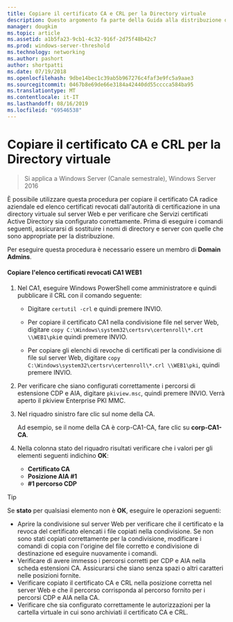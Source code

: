 ```yaml
---
title: Copiare il certificato CA e CRL per la Directory virtuale
description: Questo argomento fa parte della Guida alla distribuzione di un Server dei certificati per le distribuzioni Wireless e cablate 802.1 X
manager: dougkim
ms.topic: article
ms.assetid: a1b5fa23-9cb1-4c32-916f-2d75f48b42c7
ms.prod: windows-server-threshold
ms.technology: networking
ms.author: pashort
author: shortpatti
ms.date: 07/19/2018
ms.openlocfilehash: 9dbe14bec1c39ab5b967276c4faf3e9fc5a9aae3
ms.sourcegitcommit: 0467b8e69de66e3184a42440dd55cccca584ba95
ms.translationtype: MT
ms.contentlocale: it-IT
ms.lasthandoff: 08/16/2019
ms.locfileid: "69546538"
---
```

# <a name="copy-the-ca-certificate-and-crl-to-the-virtual-directory"></a>Copiare il certificato CA e CRL per la Directory virtuale

>Si applica a Windows Server (Canale semestrale), Windows Server 2016

È possibile utilizzare questa procedura per copiare il certificato CA radice aziendale ed elenco certificati revocati dall'autorità di certificazione in una directory virtuale sul server Web e per verificare che Servizi certificati Active Directory sia configurato correttamente. Prima di eseguire i comandi seguenti, assicurarsi di sostituire i nomi di directory e server con quelle che sono appropriate per la distribuzione.  
  
Per eseguire questa procedura è necessario essere un membro di **Domain Admins**.  
  
#### <a name="to-copy-the-certificate-revocation-list-from-ca1-to-web1"></a>Copiare l'elenco certificati revocati CA1 WEB1  
  
1.  Nel CA1, eseguire Windows PowerShell come amministratore e quindi pubblicare il CRL con il comando seguente:  
  
    - Digitare `certutil -crl` e quindi premere INVIO.  

    - Per copiare il certificato CA1 nella condivisione file nel server Web, digitare `copy C:\Windows\system32\certsrv\certenroll\*.crt \\WEB1\pki`e quindi premere INVIO.  
    
    - Per copiare gli elenchi di revoche di certificati per la condivisione di file sul server Web, digitare `copy C:\Windows\system32\certsrv\certenroll\*.crl \\WEB1\pki`, quindi premere INVIO.  
  
2.  Per verificare che siano configurati correttamente i percorsi di estensione CDP e AIA, digitare `pkiview.msc`, quindi premere INVIO. Verrà aperto il pkiview Enterprise PKI MMC.  
  
3.  Nel riquadro sinistro fare clic sul nome della CA.<p>Ad esempio, se il nome della CA è corp-CA1-CA, fare clic su **corp-CA1-CA**. 

4. Nella colonna stato del riquadro risultati verificare che i valori per gli elementi seguenti indichino **OK**:

    - **Certificato CA**
    - **Posizione AIA #1**
    - **#1 percorso CDP**   
  
  
> [!TIP]  
> Se **stato** per qualsiasi elemento non è **OK**, eseguire le operazioni seguenti:  
> -   Aprire la condivisione sul server Web per verificare che il certificato e la revoca del certificato elencati i file copiati nella condivisione. Se non sono stati copiati correttamente per la condivisione, modificare i comandi di copia con l'origine del file corretto e condivisione di destinazione ed eseguire nuovamente i comandi.  
> -   Verificare di avere immesso i percorsi corretti per CDP e AIA nella scheda estensioni CA. Assicurarsi che siano senza spazi o altri caratteri nelle posizioni fornite.  
> -   Verificare copiato il certificato CA e CRL nella posizione corretta nel server Web e che il percorso corrisponda al percorso fornito per i percorsi CDP e AIA nella CA.  
> -   Verificare che sia configurato correttamente le autorizzazioni per la cartella virtuale in cui sono archiviati il certificato CA e CRL.  
  


